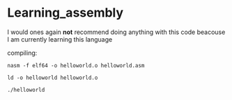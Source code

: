 # Learning_assembly

I would ones again **not** recommend doing anything with this code beacouse I am currently learning this language

compiling:
```
nasm -f elf64 -o helloworld.o helloworld.asm
```
```
ld -o helloworld helloworld.o
```
```
./helloworld
```
